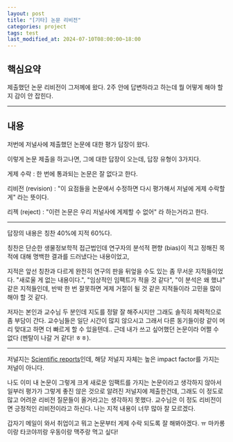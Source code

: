 ```yaml
---
layout: post
title: "[기타] 논문 리비전"
categories: project
tags: test
last_modified_at: 2024-07-10T08:00:00~18:00
---  
```



## 핵심요약 
제출했던 논문 리비전이 그저께에 왔다. 2주 안에 답변하라고 하는데 뭘 어떻게 해야 할지 감이 안 잡힌다.

---

## 내용  
저번에 저널사에 제출했던 논문에 대한 평가 답장이 왔다. 

이렇게 논문 제출을 하고나면, 그에 대한 답장이 오는데, 답장 유형이 3가지다.  

게제 수락 : 한 번에 통과되는 논문은 잘 없다고 한다.   

리비전 (revision) : "이 요점들을 논문에서 수정하면 다시 평가해서 저널에 게제 수락할게" 라는 뜻이다.  

리젝 (reject) : "이런 논문은 우리 저널사에 게제할 수 없어" 라 하는거라고 한다.  

---

답장의 내용은 칭찬 40%에 지적 60%다.  

칭찬은 단순한 생물정보학적 접근법인데 연구자의 분석적 편향 (bias)이 적고 정해진 목적에 대해 명백한 결과를 드러냈다는 내용이었고,  

지적은 앞선 칭찬과 다르게 완전히 연구의 판을 뒤엎을 수도 있는 좀 무서운 지적들이었다. "새로울 게 없는 내용이다.", "임상적인 임팩트가 적을 것 같다", "이 분석은 왜 했냐" 같은 지적들인데, 반박 한 번 잘못하면 게제 거절이 될 것 같은 지적들이라 고민을 많이 해야 할 것 같다. 

저자는 본인과 교수님 두 분인데 지도를 정말 잘 해주시지만 그래도 솔직히 체력적으로 좀 부담이 간다. 교수님들은 일단 시간이 많지 않으시고 그래서 다른 동기들이랑 같이 머리 맞대고 하면 더 빠르게 할 수 있을텐데.. 근데 내가 쓰고 싶어했던 논문이라 어쩔 수 없다 (멘탈이 나갈 거 같다! ㅎㅎ).

---  

저널지는 [Scientific reports](https://www.nature.com/srep/)인데, 해당 저널지 자체는 높은 impact factor를 가지는 저널이 아니다.  

나도 이미 내 논문이 그렇게 크게 새로운 임팩트를 가지는 논문이라고 생각하지 않아서 일부러 평가가 그렇게 좋진 않은 것으로 알려진 저널지에 제출한건데, 그래도 이 정도로 많고 어려운 리비전 질문들이 올거라고는 생각하지 못했다. 교수님은 이 정도 리비전이면 긍정적인 리비전이라고 하신다. 나는 지적 내용이 너무 많아 잘 모르겠다. 

갑자기 메일이 와서 취업이고 뭐고 논문부터 게제 수락 되도록 잘 해봐야겠다. ㅠ 마카롱이랑 타코야끼랑 우동이랑 맥주랑 먹고 싶다!